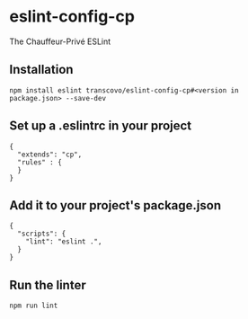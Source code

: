 # eslint-config-cp

The Chauffeur-Privé ESLint

## Installation
```
npm install eslint transcovo/eslint-config-cp#<version in package.json> --save-dev
```

## Set up a .eslintrc in your project
```
{
  "extends": "cp",
  "rules" : {
  }
}

```

## Add it to your project's package.json
```
{
  "scripts": {
    "lint": "eslint .",
  }
}
```

## Run the linter
```
npm run lint
```
